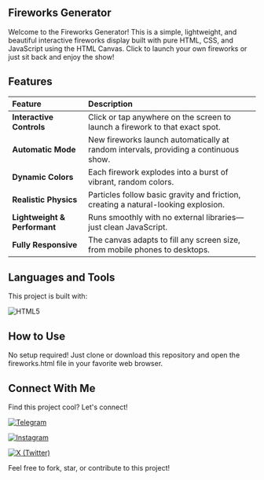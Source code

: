 ## Fireworks Generator
Welcome to the Fireworks Generator! This is a simple, lightweight, and beautiful interactive fireworks display built with pure HTML, CSS, and JavaScript using the HTML Canvas.
Click to launch your own fireworks or just sit back and enjoy the show!

## Features
| Feature | Description |
| :--- | :--- |
| **Interactive Controls** | Click or tap anywhere on the screen to launch a firework to that exact spot. |
| **Automatic Mode** | New fireworks launch automatically at random intervals, providing a continuous show. |
| **Dynamic Colors** | Each firework explodes into a burst of vibrant, random colors. |
| **Realistic Physics** | Particles follow basic gravity and friction, creating a natural-looking explosion. |
| **Lightweight & Performant** | Runs smoothly with no external libraries—just clean JavaScript. |
| **Fully Responsive** | The canvas adapts to fill any screen size, from mobile phones to desktops. |

## Languages and Tools
This project is built with:

![HTML5](https://img.shields.io/badge/HTML5-E34F26?style=for-the-badge&logo=html5&logoColor=white)

## How to Use
No setup required! Just clone or download this repository and open the fireworks.html file in your favorite web browser.

## Connect With Me
Find this project cool? Let's connect!

[![Telegram](https://img.shields.io/badge/Telegram-@monarchsama-2CA5E0?style=for-the-badge&logo=telegram&logoColor=white)](https://t.me/monarchsama)

[![Instagram](https://img.shields.io/badge/Instagram-@lyxnine-E4405F?style=for-the-badge&logo=instagram&logoColor=white)](https://instagram.com/lyxnine)

[![X (Twitter)](https://img.shields.io/badge/X-@notleywin-000000?style=for-the-badge&logo=x&logoColor=white)](https://x.com/notleywin)

Feel free to fork, star, or contribute to this project!
